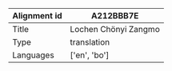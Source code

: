 |Alignment id | A212BBB7E
| --- | --- 
|Title | Lochen Chönyi Zangmo 
|Type | translation
|Languages | ['en', 'bo']